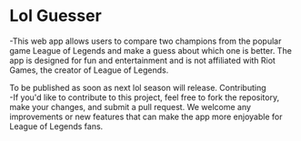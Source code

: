 # Lol Guesser 
-This web app allows users to compare two champions from the popular game League of Legends and make a guess about which one is better. The app is designed for fun and entertainment and is not affiliated with Riot Games, the creator of League of Legends.

To be published as soon as next lol season will release.
Contributing  
-If you'd like to contribute to this project, feel free to fork the repository, make your changes, and submit a pull request. We welcome any improvements or new features that can make the app more enjoyable for League of Legends fans.
